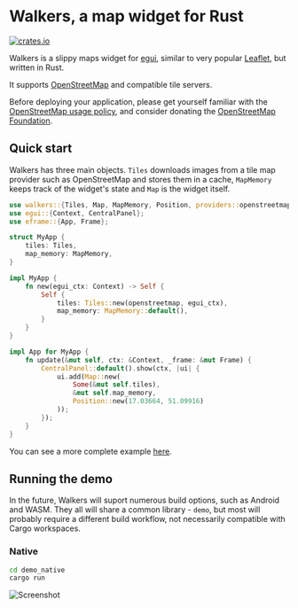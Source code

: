 # Walkers, a map widget for Rust

[![crates.io](https://img.shields.io/crates/v/walkers.svg)](https://crates.io/crates/walkers)

Walkers is a slippy maps widget for [egui](https://github.com/emilk/egui),
similar to very popular [Leaflet](https://leafletjs.com/), but written in Rust.

It supports [OpenStreetMap](https://www.openstreetmap.org) and compatible tile
servers.

Before deploying your application, please get yourself familiar with the
[OpenStreetMap usage policy](https://operations.osmfoundation.org/policies/tiles/),
and consider donating the [OpenStreetMap Foundation](https://supporting.openstreetmap.org/).

## Quick start

Walkers has three main objects. `Tiles` downloads images from a tile map provider
such as OpenStreetMap and stores them in a cache, `MapMemory` keeps track of
the widget's state and `Map` is the widget itself.

```rust
use walkers::{Tiles, Map, MapMemory, Position, providers::openstreetmap};
use egui::{Context, CentralPanel};
use eframe::{App, Frame};

struct MyApp {
    tiles: Tiles,
    map_memory: MapMemory,
}

impl MyApp {
    fn new(egui_ctx: Context) -> Self {
        Self {
            tiles: Tiles::new(openstreetmap, egui_ctx),
            map_memory: MapMemory::default(),
        }
    }
}

impl App for MyApp {
    fn update(&mut self, ctx: &Context, _frame: &mut Frame) {
        CentralPanel::default().show(ctx, |ui| {
            ui.add(Map::new(
                Some(&mut self.tiles),
                &mut self.map_memory,
                Position::new(17.03664, 51.09916)
            ));
        });
    }
}
```

You can see a more complete example [here](https://github.com/podusowski/walkers/blob/main/demo/src/lib.rs).

## Running the demo

In the future, Walkers will suport numerous build options, such as Android and
WASM. They all will share a common library - `demo`, but most will probably
require a different build workflow, not necessarily compatible with Cargo
workspaces.

### Native

```sh
cd demo_native
cargo run
```

![Screenshot](https://raw.githubusercontent.com/podusowski/walkers/main/screenshot.png)
